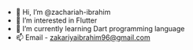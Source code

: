 - 👋 Hi, I’m @zachariah-ibrahim
- 👀 I’m interested in Flutter
- 🌱 I’m currently learning Dart programming language
- 📫 Email - zakariyaibrahim96@gmail.com

<!---
zachariah-ibrahim/zachariah-ibrahim is a ✨ special ✨ repository because its `README.md` (this file) appears on your GitHub profile.
You can click the Preview link to take a look at your changes.
--->
